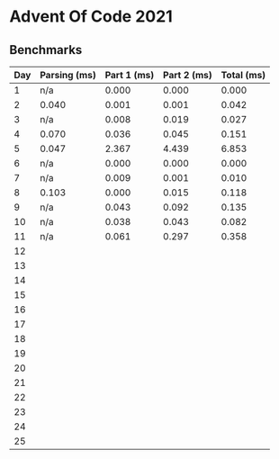 # Advent Of Code 2021

## Benchmarks

| Day | Parsing (ms) | Part 1 (ms) | Part 2 (ms) | Total (ms) |
|-----|--------------|-------------|-------------|------------|
| 1   | n/a          | 0.000       | 0.000       | 0.000      |
| 2   | 0.040        | 0.001       | 0.001       | 0.042      |
| 3   | n/a          | 0.008       | 0.019       | 0.027      |
| 4   | 0.070        | 0.036       | 0.045       | 0.151      |
| 5   | 0.047        | 2.367       | 4.439       | 6.853      |
| 6   | n/a          | 0.000       | 0.000       | 0.000      |
| 7   | n/a          | 0.009       | 0.001       | 0.010      |
| 8   | 0.103        | 0.000       | 0.015       | 0.118      |
| 9   | n/a          | 0.043       | 0.092       | 0.135      |
| 10  | n/a          | 0.038       | 0.043       | 0.082      |
| 11  | n/a          | 0.061       | 0.297       | 0.358      |
| 12  |              |             |             |            |
| 13  |              |             |             |            |
| 14  |              |             |             |            |
| 15  |              |             |             |            |
| 16  |              |             |             |            |
| 17  |              |             |             |            |
| 18  |              |             |             |            |
| 19  |              |             |             |            |
| 20  |              |             |             |            |
| 21  |              |             |             |            |
| 22  |              |             |             |            |
| 23  |              |             |             |            |
| 24  |              |             |             |            |
| 25  |              |             |             |            |

